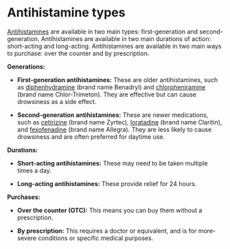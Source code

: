 # Antihistamine types

[Antihistamines](../antihistamines/) are available in two main types: first-generation and second-generation. Antihistamines are available in two main durations of action: short-acting and long-acting. Antihistamines are available in two main ways to purchase: over the counter and by prescription.

**Generations:**

* **First-generation antihistamines:** These are older antihistamines, such as [diphenhydramine](../diphenhydramine/) (brand name Benadryl) and [chlorpheniramine](../chlorpheniramine/) (brand name Chlor-Trimeton). They are effective but can cause drowsiness as a side effect.

* **Second-generation antihistamines:** These are newer medications, such as [cetirizine](../cetirizine/) (brand name Zyrtec), [loratadine](../loratadine/) (brand name Claritin), and [fexofenadine](../fexofenadine/) (brand name Allegra). They are less likely to cause drowsiness and are often preferred for daytime use.

**Durations:**

* **Short-acting antihistamines:** These may need to be taken multiple times a day.

* **Long-acting antihistamines:** These provide relief for 24 hours.

**Purchases:**

* **Over the counter (OTC):** This means you can buy them without a prescription.

* **By prescription:** This requires a doctor or equivalent, and is for more-severe conditions or specific medical purposes.
